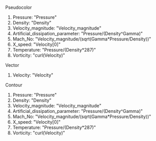 Pseudocolor
1. Pressure: "Pressure"
2. Density: "Density"
3. Velocity_magnitude: "Velocity_magnitude"
4. Artificial_dissipation_parameter: "Pressure/(Density^Gamma)"
5. Mach_No: "Velocity_magnitude/(sqrt(Gamma*Pressure/Density))"
6. X_speed: "Velocity[0]"
7. Temperature: "Pressure/(Density*287)"
8. Vorticity: "curl(Velocity)"

Vector
1. Velocity: "Velocity"

Contour
1. Pressure: "Pressure"
2. Density: "Density"
3. Velocity_magnitude: "Velocity_magnitude"
4. Artificial_dissipation_parameter: "Pressure/(Density^Gamma)"
5. Mach_No: "Velocity_magnitude/(sqrt(Gamma*Pressure/Density))"
6. X_speed: "Velocity[0]"
7. Temperature: "Pressure/(Density*287)"
8. Vorticity: "curl(Velocity)"

